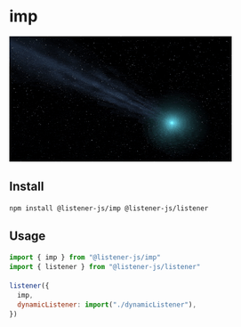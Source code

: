 # imp

![imp](media/imp.gif)

## Install

```bash
npm install @listener-js/imp @listener-js/listener
```

## Usage

```js
import { imp } from "@listener-js/imp"
import { listener } from "@listener-js/listener"

listener({
  imp,
  dynamicListener: import("./dynamicListener"),
})
```
